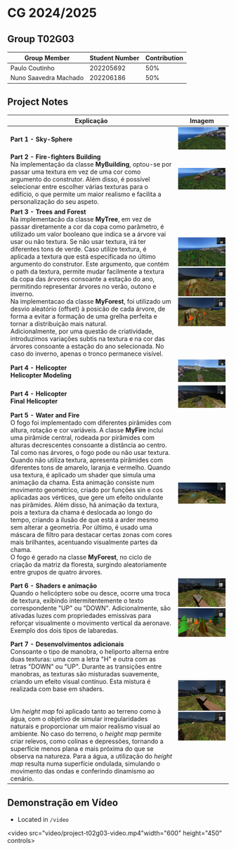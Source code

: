 # CG 2024/2025

## Group T02G03

| Group Member            | Student Number | Contribution |
|-------------------------|---------------|--------------|
| Paulo Coutinho          |202205692      | 50%          |
| Nuno Saavedra Machado   |202206186      | 50%          |

## Project Notes

| Explicação | Imagem |
| --- | --- |
| **Part 1 - Sky-Sphere** | ![Screenshot 1](screenshots/project-t02g03-1.png) |
| **Part 2 - Fire-fighters Building**<br>Na implementação da classe **MyBuilding**, optou-se por passar uma textura em vez de uma cor como argumento do construtor. Além disso, é possível selecionar entre escolher várias texturas para o edifício, o que permite um maior realismo e facilita a personalização do seu aspeto. | ![Screenshot 2](screenshots/project-t02g03-2.png) |
| **Part 3 - Trees and Forest**<br>Na implementacão da classe **MyTree**, em vez de passar diretamente a cor da copa como parâmetro, é utilizado um valor booleano que indica se a árvore vai usar ou não textura. Se não usar textura, irá ter diferentes tons de verde. Caso utilize textura, é aplicada a textura que está especificada no último argumento do construtor. Este argumento, que contém o path da textura, permite mudar facilmente a textura da copa das árvores consoante a estação do ano, permitindo representar árvores no verão, outono e inverno.<br>Na implementacao da classe **MyForest**, foi utilizado um desvio aleatório (offset) à posicão de cada árvore, de forma a evitar a formação de uma grelha perfeita e tornar a distribuição mais natural.<br>Adicionalmente, por uma questão de criatividade, introduzimos variações subtis na textura e na cor das árvores consoante a estação do ano selecionada. No caso do inverno, apenas o tronco permanece visível. | ![Screenshot 3](screenshots/project-t02g03-3.png)<br>![Screenshot 7](screenshots/project-t02g03-7.png)<br>![Screenshot 8](screenshots/project-t02g03-8.png) |
| **Part 4 - Helicopter**<br>**Helicopter Modeling** | ![Screenshot 4](screenshots/project-t02g03-4.png) |
| **Part 4 - Helicopter**<br>**Final Helicopter** | ![Screenshot 5](screenshots/project-t02g03-5.png) |
| **Part 5 - Water and Fire**<br>O fogo foi implementado com diferentes pirâmides com altura, rotação e cor variáveis. A classe **MyFire** inclui uma pirâmide central, rodeada por pirâmides com alturas decrescentes consoante a distância ao centro.<br>Tal como nas árvores, o fogo pode ou não usar textura. Quando não utiliza textura, apresenta pirâmides com diferentes tons de amarelo, laranja e vermelho. Quando usa textura, é aplicado um shader que simula uma animação da chama. Esta animação consiste num movimento geométrico, criado por funções sin e cos aplicadas aos vértices, que gere um efeito ondulante nas pirâmides. Além disso, há animação da textura, pois a textura da chama é deslocada ao longo do tempo, criando a ilusão de que está a arder mesmo sem alterar a geometria. Por último, é usado uma máscara de filtro para destacar certas zonas com cores mais brilhantes, acentuando visualmente partes da chama.<br>O fogo é gerado na classe **MyForest**, no ciclo de criação da matriz da floresta, surgindo aleatoriamente entre grupos de quatro árvores. | ![Screenshot 6](screenshots/project-t02g03-6.png) |
| **Part 6 - Shaders e animação**<br>Quando o helicóptero sobe ou desce, ocorre uma troca de textura, exibindo intermitentemente o texto correspondente "UP" ou "DOWN". Adicionalmente, são ativadas luzes com propriedades emissivas para reforçar visualmente o movimento vertical da aeronave.<br>Exemplo dos dois tipos de labaredas. | ![Screenshot 9](screenshots/project-t02g03-9.png)<br>![Screenshot 10](screenshots/project-t02g03-10.png) |
| **Part 7 - Desenvolvimentos adicionais**<br>Consoante o tipo de manobra, o heliporto alterna entre duas texturas: uma com a letra "H" e outra com as letras "DOWN" ou "UP". Durante as transições entre manobras, as texturas são misturadas suavemente, criando um efeito visual contínuo. Esta mistura é realizada com base em shaders.<br><br><br>Um *height map* foi aplicado tanto ao terreno como à água, com o objetivo de simular irregularidades naturais e proporcionar um maior realismo visual ao ambiente. No caso do terreno, o *height map* permite criar relevos, como colinas e depressões, tornando a superfície menos plana e mais próxima do que se observa na natureza. Para a água, a utilização do *height map* resulta numa superfície ondulada, simulando o movimento das ondas e conferindo dinamismo ao cenário. | ![Screenshot 12](screenshots/project-t02g03-12.png)<br>![Screenshot 11](screenshots/project-t02g03-11.png) |

## Demonstração em Vídeo

- Located in `/video`

<video src="video/project-t02g03-video.mp4"width="600" height="450" controls></video>

